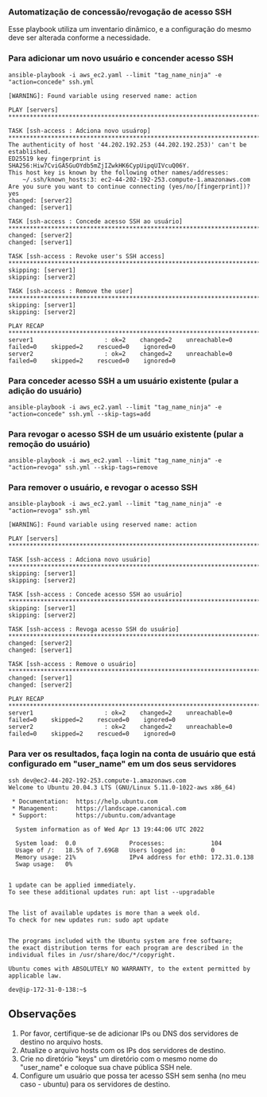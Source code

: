 ### Automatização de concessão/revogação de acesso SSH

Esse playbook utiliza um inventario dinâmico, e a configuração do mesmo deve ser alterada conforme a necessidade.

### Para adicionar um novo usuário e concender acesso SSH

```
ansible-playbook -i aws_ec2.yaml --limit "tag_name_ninja" -e "action=concede" ssh.yml
```
```
[WARNING]: Found variable using reserved name: action

PLAY [servers] *****************************************************************************************************************************************************************************

TASK [ssh-access : Adciona novo usuárop] ***************************************************************************************************************************************************
The authenticity of host '44.202.192.253 (44.202.192.253)' can't be established.
ED25519 key fingerprint is SHA256:Hiw7CviGA5GuOYdb5mZjIZwkHK6CypUipqUIVcuQ06Y.
This host key is known by the following other names/addresses:
    ~/.ssh/known_hosts:3: ec2-44-202-192-253.compute-1.amazonaws.com
Are you sure you want to continue connecting (yes/no/[fingerprint])? yes
changed: [server2]
changed: [server1]

TASK [ssh-access : Concede acesso SSH ao usuário] ******************************************************************************************************************************************
changed: [server2]
changed: [server1]

TASK [ssh-access : Revoke user's SSH access] ***********************************************************************************************************************************************
skipping: [server1]
skipping: [server2]

TASK [ssh-access : Remove the user] ********************************************************************************************************************************************************
skipping: [server1]
skipping: [server2]

PLAY RECAP *********************************************************************************************************************************************************************************
server1                    : ok=2    changed=2    unreachable=0    failed=0    skipped=2    rescued=0    ignored=0
server2                    : ok=2    changed=2    unreachable=0    failed=0    skipped=2    rescued=0    ignored=0

```

### Para conceder acesso SSH a um usuário existente (pular a adição do usuário)
```
ansible-playbook -i aws_ec2.yaml --limit "tag_name_ninja" -e "action=concede" ssh.yml --skip-tags=add
```

### Para revogar o acesso SSH de um usuário existente (pular a remoção do usuário)
```
ansible-playbook -i aws_ec2.yaml --limit "tag_name_ninja" -e "action=revoga" ssh.yml --skip-tags=remove
```

### Para remover o usuário, e revogar o acesso SSH
```
ansible-playbook -i aws_ec2.yaml --limit "tag_name_ninja" -e "action=revoga" ssh.yml
```
```
[WARNING]: Found variable using reserved name: action

PLAY [servers] *****************************************************************************************************************************************************************************

TASK [ssh-access : Adciona novo usuário] ***************************************************************************************************************************************************
skipping: [server1]
skipping: [server2]

TASK [ssh-access : Concede acesso SSH ao usuário] ******************************************************************************************************************************************
skipping: [server1]
skipping: [server2]

TASK [ssh-access : Revoga acesso SSH do usuário] ***********************************************************************************************************************************************
changed: [server2]
changed: [server1]

TASK [ssh-access : Remove o usuário] ********************************************************************************************************************************************************
changed: [server1]
changed: [server2]

PLAY RECAP *********************************************************************************************************************************************************************************
server1                    : ok=2    changed=2    unreachable=0    failed=0    skipped=2    rescued=0    ignored=0
server2                    : ok=2    changed=2    unreachable=0    failed=0    skipped=2    rescued=0    ignored=0

```

### Para ver os resultados, faça login na conta de usuário que está configurado em "user_name" em um dos seus servidores
```
ssh dev@ec2-44-202-192-253.compute-1.amazonaws.com
Welcome to Ubuntu 20.04.3 LTS (GNU/Linux 5.11.0-1022-aws x86_64)

 * Documentation:  https://help.ubuntu.com
 * Management:     https://landscape.canonical.com
 * Support:        https://ubuntu.com/advantage

  System information as of Wed Apr 13 19:44:06 UTC 2022

  System load:  0.0               Processes:             104
  Usage of /:   18.5% of 7.69GB   Users logged in:       0
  Memory usage: 21%               IPv4 address for eth0: 172.31.0.138
  Swap usage:   0%


1 update can be applied immediately.
To see these additional updates run: apt list --upgradable


The list of available updates is more than a week old.
To check for new updates run: sudo apt update


The programs included with the Ubuntu system are free software;
the exact distribution terms for each program are described in the
individual files in /usr/share/doc/*/copyright.

Ubuntu comes with ABSOLUTELY NO WARRANTY, to the extent permitted by
applicable law.

dev@ip-172-31-0-138:~$
```

## Observações
1. Por favor, certifique-se de adicionar IPs ou DNS dos servidores de destino no arquivo hosts.
2. Atualize o arquivo hosts com os IPs dos servidores de destino.
3. Crie no diretório "keys" um diretório com o mesmo nome do "user_name" e coloque sua chave pública SSH nele.
4. Configure um usuário que possa ter acesso SSH sem senha (no meu caso - ubuntu) para os servidores de destino.
